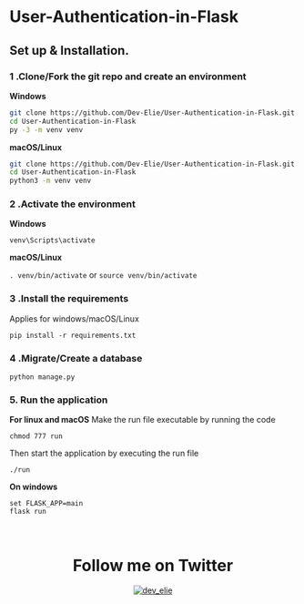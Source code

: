 # User-Authentication-in-Flask

## Set up & Installation.

### 1 .Clone/Fork the git repo and create an environment 
                    
**Windows**
          
```bash
git clone https://github.com/Dev-Elie/User-Authentication-in-Flask.git
cd User-Authentication-in-Flask
py -3 -m venv venv

```
          
**macOS/Linux**
          
```bash
git clone https://github.com/Dev-Elie/User-Authentication-in-Flask.git
cd User-Authentication-in-Flask
python3 -m venv venv

```

### 2 .Activate the environment
          
**Windows** 

```venv\Scripts\activate```
          
**macOS/Linux**

```. venv/bin/activate```
or
```source venv/bin/activate```

### 3 .Install the requirements

Applies for windows/macOS/Linux

```pip install -r requirements.txt```
### 4 .Migrate/Create a database

```python manage.py```

### 5. Run the application 

**For linux and macOS**
Make the run file executable by running the code

```chmod 777 run```

Then start the application by executing the run file

```./run```

**On windows**
```
set FLASK_APP=main
flask run
```

</br>
<div align="center"><h1>Follow me on Twitter</h1></div>
<p align="center"> <a href="https://twitter.com/dev_elie" target="blank"><img src="https://img.shields.io/twitter/follow/dev_elie?logo=twitter&style=for-the-badge" alt="dev_elie" /></a> </p>




